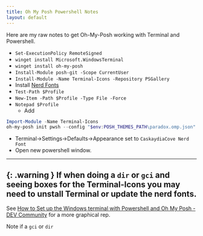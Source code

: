 ```yaml
---
title: Oh My Posh Powershell Notes
layout: default
---  
```

  
Here are my raw notes to get Oh-My-Posh working with Terminal and Powershell.  
  
- `Set-ExecutionPolicy RemoteSigned`
- `winget install Microsoft.WindowsTerminal`
- `winget install oh-my-posh`
- `Install-Module posh-git -Scope CurrentUser`
- `Install-Module -Name Terminal-Icons -Repository PSGallery`
- Install [Nerd Fonts](https://www.nerdfonts.com/font-downloads)
- `Test-Path $Profile`
- `New-Item -Path $Profile -Type File -Force`
- `Notepad $Profile`
    - Add 
```Powershell  
Import-Module -Name Terminal-Icons  
oh-my-posh init pwsh --config "$env:POSH_THEMES_PATH\paradox.omp.json" | Invoke-Expression 
```
- Terminal->Settings->Defaults->Appearance set to `CaskaydiaCove Nerd Font`
- Open new powershell window.

----  
{: .warning }
If when doing a `dir` or `gci` and seeing boxes for the Terminal-Icons you may need to unstall Terminal or update the nerd fonts.
----    
  
See [How to Set up the Windows terminal with Powershell and Oh My Posh - DEV Community](https://dev.to/slydragonn/how-to-set-up-the-windows-terminal-with-powershell-and-oh-my-posh-2ba4#:~:text=How%20to%20Set%20up%20the%20Windows%20terminal%20with,...%206%206.%20Set%20up%20the%20terminal%20background) for a more graphical rep.
  
Note if a `gci` or `dir` 